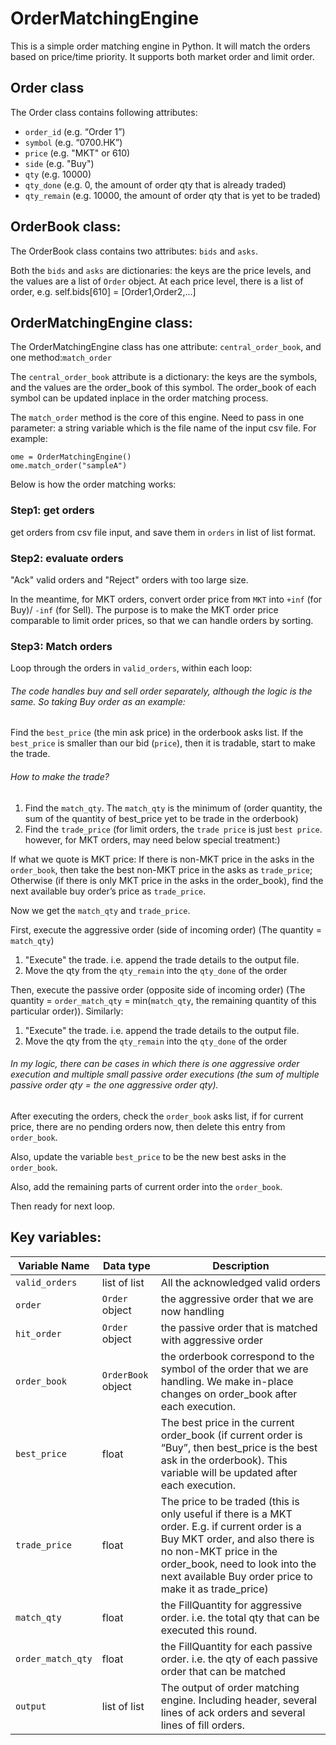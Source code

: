 # OrderMatchingEngine
This is a simple order matching engine in Python. It will match the orders based on price/time priority. It supports both market order and limit order.


<!-- ABOUT THE PROJECT -->
## Order class
The Order class contains following attributes:
* `order_id` (e.g. “Order 1”)
* `symbol` (e.g. “0700.HK”)
* `price` (e.g. "MKT" or 610)
* `side` (e.g. "Buy")
* `qty` (e.g. 10000)
* `qty_done` (e.g. 0, the amount of order qty that is already traded)
* `qty_remain` (e.g. 10000, the amount of order qty that is yet to be traded)

## OrderBook class:
The OrderBook class contains two attributes: `bids` and `asks`.

Both the `bids` and `asks` are dictionaries: the keys are the price levels, and the values are a list of `Order` object.
At each price level, there is a list of order, e.g. self.bids[610] = [Order1,Order2,...]

## OrderMatchingEngine class:
The OrderMatchingEngine class has one attribute: `central_order_book`, and one method:`match_order`

The `central_order_book` attribute is a dictionary: the keys are the symbols, and the values are the order_book of this symbol. The order_book of each symbol can be updated inplace in the order matching process.

The `match_order` method is the core of this engine. Need to pass in one parameter: a string variable which is the file name of the input csv file. For example:
```
ome = OrderMatchingEngine()
ome.match_order("sampleA")
```

Below is how the order matching works:

### Step1: get orders
get orders from csv file input, and save them in `orders` in list of list format.

### Step2: evaluate orders
"Ack" valid orders and "Reject" orders with too large size.

In the meantime, for MKT orders, convert order price from `MKT` into `+inf` (for Buy)/ `-inf` (for Sell). The purpose is to make the MKT order price comparable to limit order prices, so that we can handle orders by sorting.

### Step3: Match orders
Loop through the orders in `valid_orders`, within each loop:

###### The code handles buy and sell order separately, although the logic is the same. So taking Buy order as an example:

Find the `best_price` (the min ask price) in the orderbook asks list.
If the `best_price` is smaller than our bid (`price`), then it is tradable, start to make the trade.
###### How to make the trade?
1. Find the `match_qty`. 
The `match_qty` is the minimum of (order quantity, the sum of the quantity of best_price yet to be trade in the orderbook)
2. Find the `trade_price` (for limit orders, the `trade price` is just `best price`. however, for MKT orders, may need below special treatment:)

If what we quote is MKT price:
If there is non-MKT price in the asks in the `order_book`, then take the best non-MKT price in the asks as `trade_price`;
Otherwise (if there is only MKT price in the asks in the order_book), find the next available buy order’s price as `trade_price`.

Now we get the `match_qty` and `trade_price`.

First, execute the aggressive order (side of incoming order)
(The quantity = `match_qty`)
1.	"Execute" the trade. i.e. append the trade details to the output file.
2.	Move the qty from the `qty_remain` into the `qty_done` of the order

Then, execute the passive order (opposite side of incoming order)
(The quantity = `order_match_qty` = min(`match_qty`, the remaining quantity of this particular order)). Similarly:
1.	"Execute" the trade. i.e. append the trade details to the output file.
2.	Move the qty from the `qty_remain` into the `qty_done` of the order

###### In my logic, there can be cases in which there is one aggressive order execution and multiple small passive order executions (the sum of multiple passive order qty = the one aggressive order qty). 

After executing the orders, check the `order_book` asks list, if for current price, there are no pending orders now, then delete this entry from `order_book`.

Also, update the variable `best_price` to be the new best asks in the `order_book`.

Also, add the remaining parts of current order into the `order_book`. 

Then ready for next loop.




## Key variables:

Variable Name | Data type | Description
--- | --- | --- 
`valid_orders` | list of list | All the acknowledged valid orders
`order` | `Order` object | the aggressive order that we are now handling
`hit_order` | `Order` object | 	the passive order that is matched with aggressive order	
`order_book` | `OrderBook` object | the orderbook correspond to the symbol of the order that we are handling. We make in-place changes on order_book after each execution.
`best_price` | float | The best price in the current order_book (if current order is “Buy”, then best_price is the best ask in the orderbook). This variable will be updated after each execution.
`trade_price` | float | The price to be traded (this is only useful if there is a MKT order. E.g. if current order is a Buy MKT order, and also there is no non-MKT price in the order_book, need to look into the next available Buy order price to make it as trade_price)
`match_qty` | float | the FillQuantity for aggressive order. i.e. the total qty that can be executed this round. 
`order_match_qty` | float | the FillQuantity for each passive order. i.e. the qty of each passive order that can be matched
`output` | list of list | The output of order matching engine. Including header, several lines of ack orders and several lines of fill orders.

